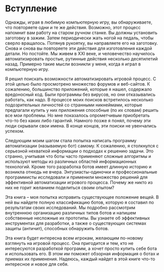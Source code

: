 # Вступление

Однажды, играя в любимую компьютерную игру, вы обнаруживаете, что повторяете одни и те же действия. Возможно, этот процесс напомнит вам работу на старом ручном станке. Вы должны установить заготовку в зажим. Затем периодически жать ногой на педаль, чтобы сверло вращалось. Потянув рукоятку, вы направляете его на заготовку. Снова и снова вы повторяете эти действия для изготовления каждой детали. Но постойте. Мы живем в XXI веке, и человечество научилось автоматизировать простые, рутинные действия несколько десятилетий назад. Примерно такие мысли возникли у меня, когда я играл в компьютерную игру.

Я решил поискать возможности автоматизировать игровой процесс. С этой целью было просмотрено множество форумов и веб-сайтов. К сожалению, большинство приложений, которые я нашел, содержало вредоносный код. Были программы без вирусов, но они отказывались работать, как надо. В процессе моих поисков встретилось несколько подозрительных личностей со странными никнеймами, которые предлагали купить у них приложения способные (по их словам) решить все мои проблемы. Но мне показалось опрометчивым приобретать что-то без каких либо гарантий. Намного позже я понял, почему эти люди скрывали свои имена. В конце концов, эти поиски не увенчались успехом.

Следующим моим шагом стала попытка написать программу автоматизации (называемую бот) самому. К сожалению, я столкнулся с серьезной нехваткой информации о подходах к решению задачи. Это странно, учитывая что боты часто применяют сложные алгоритмы и используют методы из различных областей информационных технологий. Кроме того разработка ботов имеет длинную историю и возникла отнюдь не вчера. Энтузиасты-одиночки и профессиональные программисты исследовали и применили множество решений для эффективной автоматизации игрового процесса. Почему же никто из них не горит желанием поделиться своим опытом?

Эта книга – моя попытка исправить существующее положение вещей. В ней вы найдете полную классификацию ботов, которую я составил по результатам своих исследований. Мы подробно рассмотрим внутреннюю организацию различных типов ботов и напишем собственные несложные их прототипы. Вы узнаете об эффективных инструментах для разработки, а также о существующих системах защиты (античит), способных обнаружить ботов.

Эта книга будет интересна всем игрокам, желающим по-новому взглянуть на игровой процесс. Она пригодится и тем, кто не интересуются разработкой программ, а хочет просто купить себе бота и использовать его. В этом им поможет обзорная информация о ботах и приемах их применения. Надеюсь, каждый найдет в этой книге что-то интересное и новое для себя.
